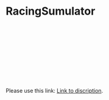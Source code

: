 # RacingSumulator
 
<object data="https://github.com/BugPersonality/object-oriented-programming-ITMO/blob/master/PDF/OOP_Lab_3_Racing_sumulator.pdf" type="application/pdf" width="700px" height="700px">
    <embed src="https://github.com/BugPersonality/object-oriented-programming-ITMO/blob/master/PDF/OOP_Lab_3_Racing_sumulator.pdf">
        <p>Please use this link: <a href="https://github.com/BugPersonality/object-oriented-programming-ITMO/blob/master/PDF/OOP_Lab_3_Racing_sumulator.pdf">Link to discription</a>.</p>
    </embed>
</object>

